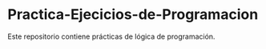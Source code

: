 # Practica-Ejecicios-de-Programacion
Este repositorio contiene prácticas de lógica de programación.
